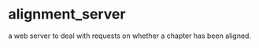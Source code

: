 alignment_server
================

a web server to deal with requests on whether a chapter has been aligned.

